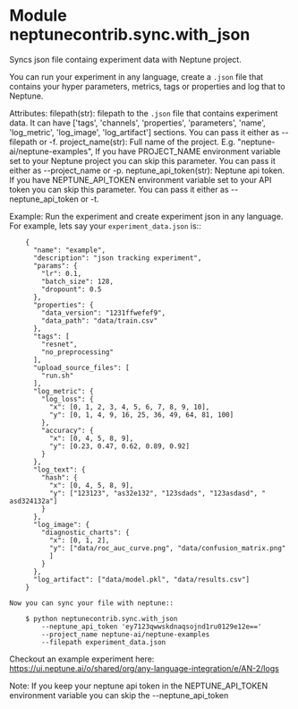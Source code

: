 Module neptunecontrib.sync.with_json
====================================
Syncs json file containg experiment data with Neptune project.

You can run your experiment in any language, create a `.json` file
that contains your hyper parameters, metrics, tags or properties and log that to Neptune.

Attributes:
    filepath(str): filepath to the `.json` file that contains experiment data. It can have
        ['tags', 'channels', 'properties', 'parameters', 'name', 'log_metric', 'log_image', 'log_artifact'] sections.
        You can pass it either as --filepath or -f.
    project_name(str): Full name of the project. E.g. "neptune-ai/neptune-examples",
        If you have PROJECT_NAME environment variable set to your Neptune project you can skip this parameter.
        You can pass it either as --project_name or -p.
    neptune_api_token(str): Neptune api token. If you have NEPTUNE_API_TOKEN environment
        variable set to your API token you can skip this parameter.
        You can pass it either as --neptune_api_token or -t.

Example:
    Run the experiment and create experiment json in any language.
    For example, lets say your `experiment_data.json` is::

        {
          "name": "example",
          "description": "json tracking experiment",
          "params": {
            "lr": 0.1,
            "batch_size": 128,
            "dropount": 0.5
          },
          "properties": {
            "data_version": "1231ffwefef9",
            "data_path": "data/train.csv"
          },
          "tags": [
            "resnet",
            "no_preprocessing"
          ],
          "upload_source_files": [
            "run.sh"
          ],
          "log_metric": {
            "log_loss": {
              "x": [0, 1, 2, 3, 4, 5, 6, 7, 8, 9, 10],
              "y": [0, 1, 4, 9, 16, 25, 36, 49, 64, 81, 100]
            },
            "accuracy": {
              "x": [0, 4, 5, 8, 9],
              "y": [0.23, 0.47, 0.62, 0.89, 0.92]
            }
          },
          "log_text": {
            "hash": {
              "x": [0, 4, 5, 8, 9],
              "y": ["123123", "as32e132", "123sdads", "123asdasd", " asd324132a"]
            }
          },
          "log_image": {
            "diagnostic_charts": {
              "x": [0, 1, 2],
              "y": ["data/roc_auc_curve.png", "data/confusion_matrix.png"
              ]
            }
          },
          "log_artifact": ["data/model.pkl", "data/results.csv"]
        }

    Now you can sync your file with neptune::

        $ python neptunecontrib.sync.with_json
            --neptune_api_token 'ey7123qwwskdnaqsojnd1ru0129e12e=='
            --project_name neptune-ai/neptune-examples
            --filepath experiment_data.json

Checkout an example experiment here:
https://ui.neptune.ai/o/shared/org/any-language-integration/e/AN-2/logs

Note:
    If you keep your neptune api token in the NEPTUNE_API_TOKEN environment variable
    you can skip the --neptune_api_token